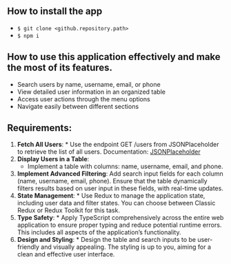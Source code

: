 ## How to install the app

- `$ git clone <github.repository.path>`
- `$ npm i`

## How to use this application effectively and make the most of its features.

- Search users by name, username, email, or phone
- View detailed user information in an organized table
- Access user actions through the menu options
- Navigate easily between different sections

## Requirements:

1. **Fetch All Users**: \* Use the endpoint GET /users from JSONPlaceholder to retrieve the list of
   all users. Documentation: [JSONPlaceholder](https://jsonplaceholder.typicode.com/guide/)
2. **Display Users in a Table**:
   - Implement a table with columns: name, username, email, and phone.
3. **Implement Advanced Filtering**: Add search input fields for each column (name, username, email,
   phone). Ensure that the table dynamically filters results based on user input in these fields,
   with real-time updates.
4. **State Management**: \* Use Redux to manage the application state, including user data and
   filter states. You can choose between Classic Redux or Redux Toolkit for this task.
5. **Type Safety**: \* Apply TypeScript comprehensively across the entire web application to ensure
   proper typing and reduce potential runtime errors. This includes all aspects of the application’s
   functionality.
6. **Design and Styling**: \* Design the table and search inputs to be user-friendly and visually
   appealing. The styling is up to you, aiming for a clean and effective user interface.
